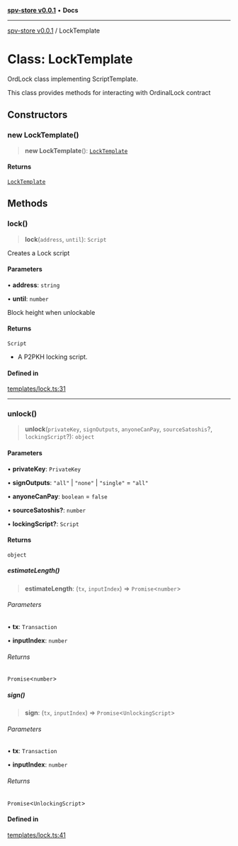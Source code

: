 [**spv-store v0.0.1**](../README.md) • **Docs**

***

[spv-store v0.0.1](../globals.md) / LockTemplate

# Class: LockTemplate

OrdLock class implementing ScriptTemplate.

This class provides methods for interacting with OrdinalLock contract

## Constructors

### new LockTemplate()

> **new LockTemplate**(): [`LockTemplate`](LockTemplate.md)

#### Returns

[`LockTemplate`](LockTemplate.md)

## Methods

### lock()

> **lock**(`address`, `until`): `Script`

Creates a Lock script

#### Parameters

• **address**: `string`

• **until**: `number`

Block height when unlockable

#### Returns

`Script`

- A P2PKH locking script.

#### Defined in

[templates/lock.ts:31](https://github.com/shruggr/ts-casemod-spv/blob/050b8a2b88441deb8165e8e49b26bc7bba8ae64e/src/templates/lock.ts#L31)

***

### unlock()

> **unlock**(`privateKey`, `signOutputs`, `anyoneCanPay`, `sourceSatoshis`?, `lockingScript`?): `object`

#### Parameters

• **privateKey**: `PrivateKey`

• **signOutputs**: `"all"` \| `"none"` \| `"single"` = `"all"`

• **anyoneCanPay**: `boolean` = `false`

• **sourceSatoshis?**: `number`

• **lockingScript?**: `Script`

#### Returns

`object`

##### estimateLength()

> **estimateLength**: (`tx`, `inputIndex`) => `Promise`\<`number`\>

###### Parameters

• **tx**: `Transaction`

• **inputIndex**: `number`

###### Returns

`Promise`\<`number`\>

##### sign()

> **sign**: (`tx`, `inputIndex`) => `Promise`\<`UnlockingScript`\>

###### Parameters

• **tx**: `Transaction`

• **inputIndex**: `number`

###### Returns

`Promise`\<`UnlockingScript`\>

#### Defined in

[templates/lock.ts:41](https://github.com/shruggr/ts-casemod-spv/blob/050b8a2b88441deb8165e8e49b26bc7bba8ae64e/src/templates/lock.ts#L41)
